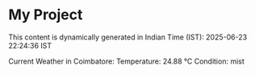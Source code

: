 # My Project

This content is dynamically generated in Indian Time (IST): 2025-06-23 22:24:36 IST


Current Weather in Coimbatore:
Temperature: 24.88 °C
Condition: mist
